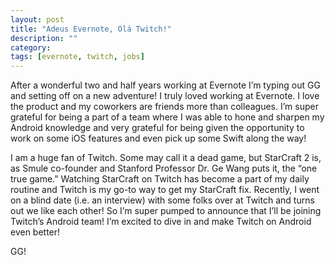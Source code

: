 ```yaml
---
layout: post
title: "Adeus Evernote, Olá Twitch!"
description: ""
category: 
tags: [evernote, twitch, jobs]
---
```


After a wonderful two and half years working at Evernote I’m typing out GG and setting off on a new adventure! I truly loved working at Evernote. I love the product and my coworkers are friends more than colleagues. I’m super grateful for being a part of a team where I was able to hone and sharpen my Android knowledge and very grateful for being given the opportunity to work on some iOS features and even pick up some Swift along the way!

I am a huge fan of Twitch. Some may call it a dead game, but StarCraft 2 is, as Smule co-founder and Stanford Professor Dr. Ge Wang puts it, the “one true game.” Watching StarCraft on Twitch has become a part of my daily routine and Twitch is my go-to way to get my StarCraft fix. Recently, I went on a blind date (i.e. an interview) with some folks over at Twitch and turns out we like each other! So I’m super pumped to announce that I’ll be joining Twitch’s Android team! I’m excited to dive in and make Twitch on Android even better!

GG!
